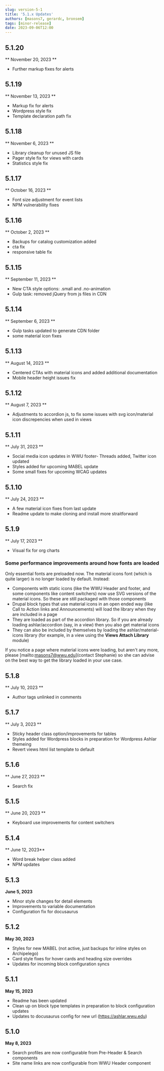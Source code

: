 ```yaml
---
slug: version-5-1
title: '5.1.x Updates'
authors: [masons7, gerardc, bronsem]
tags: [minor-release]
date: 2023-09-06T12:00
---
```


## 5.1.20
** November 20, 2023 **
* Further markup fixes for alerts

## 5.1.19
** November 13, 2023 **
* Markup fix for alerts
* Wordpress style fix
* Template declaration path fix

## 5.1.18
** November 6, 2023 **
* Library cleanup for unused JS file
* Pager style fix for views with cards
* Statistics style fix

## 5.1.17
** October 16, 2023 **
* Font size adjustment for event lists
* NPM vulnerability fixes

## 5.1.16
** October 2, 2023 **
* Backups for catalog customization added
* cta fix
* responsive table fix

## 5.1.15
** September 11, 2023 **
* New CTA style options: .small and .no-animation
* Gulp task: removed jQuery from js files in CDN

## 5.1.14
** September 6, 2023 **
* Gulp tasks updated to generate CDN folder
* some material icon fixes

## 5.1.13
** August 14, 2023 **
* Centered CTAs with material icons and added additional documentation
* Mobile header height issues fix


## 5.1.12
** August 7, 2023 **
* Adjustments to accordion js, to fix some issues with svg icon/material icon discrepencies when used in views

## 5.1.11
** July 31, 2023 **
* Social media icon updates in WWU footer- Threads added, Twitter icon updated
* Styles added for upcoming MABEL update
* Some small fixes for upcoming WCAG updates

## 5.1.10
** July 24, 2023 **
* A few material icon fixes from last update
* Readme update to make cloning and install more straitforward

## 5.1.9
** July 17, 2023 **
* Visual fix for org charts

### Some performance improvements around how fonts are loaded
Only essential fonts are preloaded now. The material icons font (which is quite larger) is no longer loaded by default. Instead:

* Components with static icons (like the WWU Header and footer, and some components like content switchers) now use SVG versions of the material icons. So these are still packaged with those components
* Drupal block types that use material icons in an open ended way (like Call to Action links and Announcements) will load the library when they are included in a page
* They are loaded as part of the accordion library. So if you are already loading ashlar/accordion (say, in a view) then you also get material icons
* They can also be included by themselves by loading the ashlar/material-icons library (for example, in a view using the **Views Attach Library** module)

If you notice a page where material icons were loading, but aren't any more, please [mailto:masons7@wwu.edu](contact Stephanie) so she can advise on the best way to get the library loaded in your use case.

## 5.1.8
** July 10, 2023 **
* Author tags unlinked in comments

## 5.1.7
** July 3, 2023 **
* Sticky header class option/improvements for tables
* Styles added for Wordpress blocks in preparation for Wordpress Ashlar themeing
* Revert views html list template to default 

## 5.1.6 
** June 27, 2023 **
* Search fix

## 5.1.5
** June 20, 2023 **
* Keyboard use improvements for content switchers

## 5.1.4
** June 12, 2023**
* Word break helper class added
* NPM updates

## 5.1.3
**June 5, 2023**
* Minor style changes for detail elements
* Improvements to variable documentation
* Configuration fix for docusaurus

## 5.1.2
**May 30, 2023**
* Styles for new MABEL (not active, just backups for inline styles on Archipelego)
* Card style fixes for hover cards and heading size overrides
* Updates for incoming block configuration syncs

## 5.1.1
**May 15, 2023**

* Readme has been updated
* Clean up on block type templates in preparation to block configuration updates
* Updates to docusaurus config for new url (https://ashlar.wwu.edu)

## 5.1.0
**May 8, 2023**

* Search profiles are now configurable from Pre-Header & Search components
* Site name links are now configurable from WWU Header component

